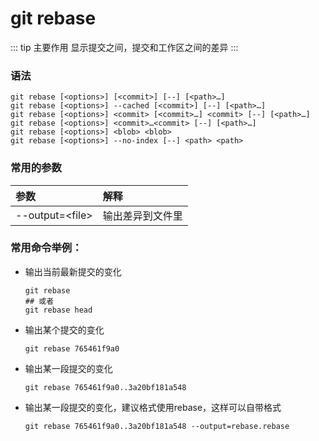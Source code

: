 # git rebase

::: tip 主要作用
显示提交之间，提交和工作区之间的差异
:::

### 语法

```git
git rebase [<options>] [<commit>] [--] [<path>…​]
git rebase [<options>] --cached [<commit>] [--] [<path>…​]
git rebase [<options>] <commit> [<commit>…​] <commit> [--] [<path>…​]
git rebase [<options>] <commit>…​<commit> [--] [<path>…​]
git rebase [<options>] <blob> <blob>
git rebase [<options>] --no-index [--] <path> <path>
```

### 常用的参数

| 参数                | 解释       |
|:----------------- |:-------- |
| --output=\<file\> | 输出差异到文件里 |

### 常用命令举例：

- 输出当前最新提交的变化
  
  ```git
  git rebase
  ## 或者
  git rebase head
  ```

- 输出某个提交的变化
  
  ```git
  git rebase 765461f9a0
  ```

- 输出某一段提交的变化
  
  ```git
  git rebase 765461f9a0..3a20bf181a548
  ```

- 输出某一段提交的变化，建议格式使用rebase，这样可以自带格式
  
  ```git
  git rebase 765461f9a0..3a20bf181a548 --output=rebase.rebase
  ```
